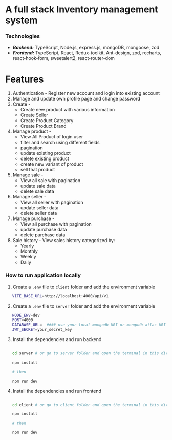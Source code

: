 # A full stack Inventory management system

### Technologies

- **_Backend:_** TypeScript, Node.js, express.js, mongoDB, mongoose, zod
- **_Frontend:_** TypeScript, React, Redux-toolkit, Ant-design, zod, recharts, react-hook-form, sweetalert2, react-router-dom

# Features

1. Authentication - Register new account and login into existing account
2. Manage and update own profile page and change password
3. Create -
   - Create new product with various information
   - Create Seller
   - Create Product Category
   - Create Product Brand
4. Manage product -
   - View All Product of login user
   - filter and search using different fields
   - pagination
   - update existing product
   - delete existing product
   - create new variant of product
   - sell that product
5. Manage sale -
   - View all sale with pagination
   - update sale data
   - delete sale data
6. Manage seller -
   - View all seller with pagination
   - update seller data
   - delete seller data
7. Manage purchase -
   - View all purchase with pagination
   - update purchase data
   - delete purchase data
8. Sale history - View sales history categorized by:
   - Yearly
   - Monthly
   - Weekly
   - Daily

### How to run application locally

1. Create a `.env` file to `client` folder and add the environment variable

```bash
   VITE_BASE_URL=http://localhost:4000/api/v1
```

2. Create a `.env` file to `server` folder and add the environment variable

```bash
   NODE_ENV=dev
   PORT=4000
   DATABASE_URL=  #### use your local mongodb URI or mongodb atlas URI
   JWT_SECRET=your_secret_key
```

3. Install the dependencies and run backend

```bash

   cd server # or go to server folder and open the terminal in this directory

   npm install

   # then

   npm run dev

```

4. Install the dependencies and run frontend

```bash

   cd client # or go to client folder and open the terminal in this directory

   npm install

   # then

   npm run dev

```
